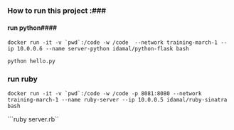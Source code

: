 ### How to run this project :###
#### run python####
```docker run -it -v `pwd`:/code -w /code  --network training-march-1 --ip 10.0.0.6 --name server-python idamal/python-flask bash```

```python hello.py```

### run ruby ###
```docker run -it -v `pwd`:/code -w /code -p 8081:8080 --network training-march-1 --name ruby-server --ip 10.0.0.5 idamal/ruby-sinatra  bash```

```ruby server.rb``